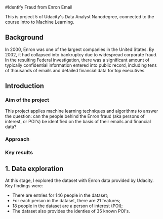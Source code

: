 #Identify Fraud from Enron Email

This is project 5 of Udacity's Data Analyst Nanodegree, connected to the course Intro to Machine Learning.

## Background
In 2000, Enron was one of the largest companies in the United States. By 2002, it had collapsed into bankruptcy due to widespread corporate fraud. In the resulting Federal investigation, there was a significant amount of typically confidential information entered into public record, including tens of thousands of emails and detailed financial data for top executives.

## Introduction
### Aim of the project
This project applies machine learning techniques and algorithms to answer the question: can the people behind the Enron fraud (aka persons of interest, or POI's) be identified on the basis of their emails and financial data?

### Approach

### Key results


## 1. Data exploration

At this stage, I explored the dataset with Enron data provided by Udacity. Key findings were:
- There are entries for 146 people in the dataset;
- For each person in the dataset, there are 21 features;
- 18 people in the dataset are a person of interest (POI);
- The dataset also provides the identies of 35 known POI's.

